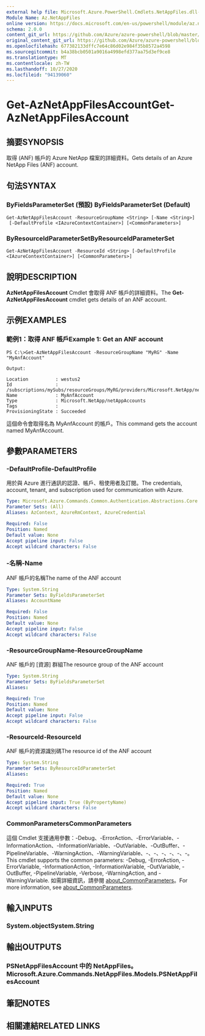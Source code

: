 ```yaml
---
external help file: Microsoft.Azure.PowerShell.Cmdlets.NetAppFiles.dll-Help.xml
Module Name: Az.NetAppFiles
online version: https://docs.microsoft.com/en-us/powershell/module/az.netappfiles/get-aznetappfilesaccount
schema: 2.0.0
content_git_url: https://github.com/Azure/azure-powershell/blob/master/src/NetAppFiles/NetAppFiles/help/Get-AzNetAppFilesAccount.md
original_content_git_url: https://github.com/Azure/azure-powershell/blob/master/src/NetAppFiles/NetAppFiles/help/Get-AzNetAppFilesAccount.md
ms.openlocfilehash: 677382133dffc7e64c86d02e984f35b8572a4598
ms.sourcegitcommit: b4a38bcb0501a9016a4998efd377aa75d3ef9ce8
ms.translationtype: MT
ms.contentlocale: zh-TW
ms.lasthandoff: 10/27/2020
ms.locfileid: "94139060"
---
```

# <span data-ttu-id="9e79d-101">Get-AzNetAppFilesAccount</span><span class="sxs-lookup"><span data-stu-id="9e79d-101">Get-AzNetAppFilesAccount</span></span>

## <span data-ttu-id="9e79d-102">摘要</span><span class="sxs-lookup"><span data-stu-id="9e79d-102">SYNOPSIS</span></span>
<span data-ttu-id="9e79d-103">取得 (ANF) 帳戶的 Azure NetApp 檔案的詳細資料。</span><span class="sxs-lookup"><span data-stu-id="9e79d-103">Gets details of an Azure NetApp Files (ANF) account.</span></span>

## <span data-ttu-id="9e79d-104">句法</span><span class="sxs-lookup"><span data-stu-id="9e79d-104">SYNTAX</span></span>

### <span data-ttu-id="9e79d-105">ByFieldsParameterSet (預設) </span><span class="sxs-lookup"><span data-stu-id="9e79d-105">ByFieldsParameterSet (Default)</span></span>
```
Get-AzNetAppFilesAccount -ResourceGroupName <String> [-Name <String>]
 [-DefaultProfile <IAzureContextContainer>] [<CommonParameters>]
```

### <span data-ttu-id="9e79d-106">ByResourceIdParameterSet</span><span class="sxs-lookup"><span data-stu-id="9e79d-106">ByResourceIdParameterSet</span></span>
```
Get-AzNetAppFilesAccount -ResourceId <String> [-DefaultProfile <IAzureContextContainer>] [<CommonParameters>]
```

## <span data-ttu-id="9e79d-107">說明</span><span class="sxs-lookup"><span data-stu-id="9e79d-107">DESCRIPTION</span></span>
<span data-ttu-id="9e79d-108">**AzNetAppFilesAccount** Cmdlet 會取得 ANF 帳戶的詳細資料。</span><span class="sxs-lookup"><span data-stu-id="9e79d-108">The **Get-AzNetAppFilesAccount** cmdlet gets details of an ANF account.</span></span>

## <span data-ttu-id="9e79d-109">示例</span><span class="sxs-lookup"><span data-stu-id="9e79d-109">EXAMPLES</span></span>

### <span data-ttu-id="9e79d-110">範例1：取得 ANF 帳戶</span><span class="sxs-lookup"><span data-stu-id="9e79d-110">Example 1: Get an ANF account</span></span>
```
PS C:\>Get-AzNetAppFilesAccount -ResourceGroupName "MyRG" -Name "MyAnfAccount"

Output:

Location          : westus2
Id                : /subscriptions/mySubs/resourceGroups/MyRG/providers/Microsoft.NetApp/netAppAccounts/MyAnfAccount
Name              : MyAnfAccount
Type              : Microsoft.NetApp/netAppAccounts
Tags              :
ProvisioningState : Succeeded
```

<span data-ttu-id="9e79d-111">這個命令會取得名為 MyAnfAccount 的帳戶。</span><span class="sxs-lookup"><span data-stu-id="9e79d-111">This command gets the account named MyAnfAccount.</span></span>

## <span data-ttu-id="9e79d-112">參數</span><span class="sxs-lookup"><span data-stu-id="9e79d-112">PARAMETERS</span></span>

### <span data-ttu-id="9e79d-113">-DefaultProfile</span><span class="sxs-lookup"><span data-stu-id="9e79d-113">-DefaultProfile</span></span>
<span data-ttu-id="9e79d-114">用於與 Azure 進行通訊的認證、帳戶、租使用者及訂閱。</span><span class="sxs-lookup"><span data-stu-id="9e79d-114">The credentials, account, tenant, and subscription used for communication with Azure.</span></span>

```yaml
Type: Microsoft.Azure.Commands.Common.Authentication.Abstractions.Core.IAzureContextContainer
Parameter Sets: (All)
Aliases: AzContext, AzureRmContext, AzureCredential

Required: False
Position: Named
Default value: None
Accept pipeline input: False
Accept wildcard characters: False
```

### <span data-ttu-id="9e79d-115">-名稱</span><span class="sxs-lookup"><span data-stu-id="9e79d-115">-Name</span></span>
<span data-ttu-id="9e79d-116">ANF 帳戶的名稱</span><span class="sxs-lookup"><span data-stu-id="9e79d-116">The name of the ANF account</span></span>

```yaml
Type: System.String
Parameter Sets: ByFieldsParameterSet
Aliases: AccountName

Required: False
Position: Named
Default value: None
Accept pipeline input: False
Accept wildcard characters: False
```

### <span data-ttu-id="9e79d-117">-ResourceGroupName</span><span class="sxs-lookup"><span data-stu-id="9e79d-117">-ResourceGroupName</span></span>
<span data-ttu-id="9e79d-118">ANF 帳戶的 [資源] 群組</span><span class="sxs-lookup"><span data-stu-id="9e79d-118">The resource group of the ANF account</span></span>

```yaml
Type: System.String
Parameter Sets: ByFieldsParameterSet
Aliases:

Required: True
Position: Named
Default value: None
Accept pipeline input: False
Accept wildcard characters: False
```

### <span data-ttu-id="9e79d-119">-ResourceId</span><span class="sxs-lookup"><span data-stu-id="9e79d-119">-ResourceId</span></span>
<span data-ttu-id="9e79d-120">ANF 帳戶的資源識別碼</span><span class="sxs-lookup"><span data-stu-id="9e79d-120">The resource id of the ANF account</span></span>

```yaml
Type: System.String
Parameter Sets: ByResourceIdParameterSet
Aliases:

Required: True
Position: Named
Default value: None
Accept pipeline input: True (ByPropertyName)
Accept wildcard characters: False
```

### <span data-ttu-id="9e79d-121">CommonParameters</span><span class="sxs-lookup"><span data-stu-id="9e79d-121">CommonParameters</span></span>
<span data-ttu-id="9e79d-122">這個 Cmdlet 支援通用參數：-Debug、-ErrorAction、-ErrorVariable、-InformationAction、-InformationVariable、-OutVariable、-OutBuffer、-PipelineVariable、-WarningAction、-WarningVariable、-、-、-、-、-、-。</span><span class="sxs-lookup"><span data-stu-id="9e79d-122">This cmdlet supports the common parameters: -Debug, -ErrorAction, -ErrorVariable, -InformationAction, -InformationVariable, -OutVariable, -OutBuffer, -PipelineVariable, -Verbose, -WarningAction, and -WarningVariable.</span></span> <span data-ttu-id="9e79d-123">如需詳細資訊，請參閱 [about_CommonParameters](http://go.microsoft.com/fwlink/?LinkID=113216)。</span><span class="sxs-lookup"><span data-stu-id="9e79d-123">For more information, see [about_CommonParameters](http://go.microsoft.com/fwlink/?LinkID=113216).</span></span>

## <span data-ttu-id="9e79d-124">輸入</span><span class="sxs-lookup"><span data-stu-id="9e79d-124">INPUTS</span></span>

### <span data-ttu-id="9e79d-125">System.object</span><span class="sxs-lookup"><span data-stu-id="9e79d-125">System.String</span></span>

## <span data-ttu-id="9e79d-126">輸出</span><span class="sxs-lookup"><span data-stu-id="9e79d-126">OUTPUTS</span></span>

### <span data-ttu-id="9e79d-127">PSNetAppFilesAccount 中的 NetAppFiles。</span><span class="sxs-lookup"><span data-stu-id="9e79d-127">Microsoft.Azure.Commands.NetAppFiles.Models.PSNetAppFilesAccount</span></span>

## <span data-ttu-id="9e79d-128">筆記</span><span class="sxs-lookup"><span data-stu-id="9e79d-128">NOTES</span></span>

## <span data-ttu-id="9e79d-129">相關連結</span><span class="sxs-lookup"><span data-stu-id="9e79d-129">RELATED LINKS</span></span>
